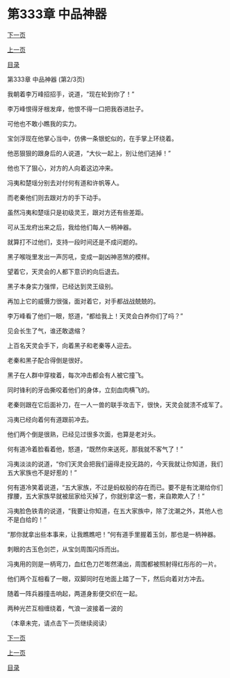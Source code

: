 <h1>第333章    中品神器</h1>
            <div><p><a href="./998_%E7%AC%AC333%E7%AB%A0_%E4%B8%AD%E5%93%81%E7%A5%9E%E5%99%A8.md">下一页</a></p><p><a href="./996_%E7%AC%AC333%E7%AB%A0_%E4%B8%AD%E5%93%81%E7%A5%9E%E5%99%A8.md">上一页</a></p><p><a href="../">目录</a></p></div>
            <div><p>第333章    中品神器 (第2/3页)</p><p>我朝着李万峰招招手，说道，“现在轮到你了！”</p><p>李万峰恨得牙根发痒，他恨不得一口把我吞进肚子。</p><p>可他也不敢小瞧我的实力。</p><p>宝剑浮现在他掌心当中，仿佛一条银蛇似的，在手掌上环绕着。</p><p>他恶狠狠的跟身后的人说道，“大伙一起上，别让他们逃掉！”</p><p>他也下了狠心，对方的人向着这边冲来。</p><p>冯夷和楚瑶分别去对付何有道和许帆等人。</p><p>而老秦他们则去跟对方的手下动手。</p><p>虽然冯夷和楚瑶只是初级灵王，跟对方还有些差距。</p><p>可从玉龙府出来之后，我给他们每人一柄神器。</p><p>就算打不过他们，支持一段时间还是不成问题的。</p><p>黑子喉咙里发出一声厉吼，变成一副凶神恶煞的模样。</p><p>望着它，天灵会的人都下意识的向后退去。</p><p>黑子本身实力强悍，已经达到灵王级别。</p><p>再加上它的威慑力很强，面对着它，对手都战战兢兢的。</p><p>李万峰看了他们一眼，怒道，“都给我上！天灵会白养你们了吗？”</p><p>见会长生了气，谁还敢退缩？</p><p>上百名天灵会手下，向着黑子和老秦等人迎去。</p><p>老秦和黑子配合得倒是很好。</p><p>黑子在人群中穿梭着，每次冲击都会有人被它撞飞。</p><p>同时锋利的牙齿撕咬着他们的身体，立刻血肉横飞的。</p><p>老秦则跟在它后面补刀，在一人一兽的联手攻击下，很快，天灵会就溃不成军了。</p><p>冯夷已经向着何有道跟前冲去。</p><p>他们两个倒是很熟，已经见过很多次面，也算是老对头。</p><p>何有道冷着脸看着他，怒道，“既然你来送死，那我就不客气了！”</p><p>冯夷淡淡的说道，“你们天灵会把我们逼得走投无路的，今天我就让你知道，我们五大家族也不是好惹的！”</p><p>何有道冷笑着说道，“五大家族，不过是蚂蚁般的存在而已。要不是有沈潮给你们撑腰，五大家族早就被屈家给灭掉了，你就别拿这一套，来自欺欺人了！”</p><p>冯夷脸色铁青的说道，“我要让你知道，在五大家族中，除了沈潮之外，其他人也不是白给的！”</p><p>“那你就拿出些本事来，让我瞧瞧吧！”何有道手里握着玉剑，那也是一柄神器。</p><p>刺眼的古玉色剑芒，从宝剑周围闪烁而出。</p><p>冯夷用的则是一柄弯刀，血红色刀芒嘭然涌出，周围都被照射得红彤彤的一片。</p><p>他们两个互相看了一眼，双脚同时在地面上踏了一下，然后向着对方冲去。</p><p>随着一阵兵器撞击响起，两道身影便交织在一起。</p><p>两种光芒互相缠绕着，气浪一波接着一波的</p><p>（本章未完，请点击下一页继续阅读）</p></div>
            <div><p><a href="./998_%E7%AC%AC333%E7%AB%A0_%E4%B8%AD%E5%93%81%E7%A5%9E%E5%99%A8.md">下一页</a></p><p><a href="./996_%E7%AC%AC333%E7%AB%A0_%E4%B8%AD%E5%93%81%E7%A5%9E%E5%99%A8.md">上一页</a></p><p><a href="../">目录</a></p></div>